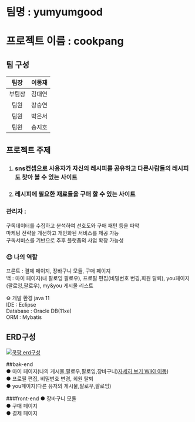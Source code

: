 # 팀명 : yumyumgood
# 프로젝트 이름 : cookpang
## 팀 구성

|팀장|이동재|           
|:--:|:--:|
|부팀장|김대연|
|팀원|강승연|
|팀원|박은서|
|팀원|송지호|


## 프로젝트 주제 

1. ###  sns컨셉으로 사용자가 자신의 레시피를 공유하고 다른사람들의 레시피도 찾아 볼 수 있는 사이트
2. ###  레시피에 필요한 재료들을 구매 할 수 있는 사이트

### 관리자 :
  구독데이터를 수집하고 분석하여 선호도와 구매 패턴 등을 파악 <br/>
마케팅 전략을 개선하고 개인화된 서비스를 제공 가능<br/>
구독서비스를 기반으로 추후 플랫폼의 사업 확장 가능성

### 😉 나의 역할 <br/>
프론트 : 결제 페이지, 장바구니 모듈, 구매 페이지  <br/>
백 : 마이 페이지(내 팔로잉 팔로우), 프로필 편집(비밀번호 변경,회원 탈퇴), you페이지(팔로잉,팔로우), my&you 게시물 리스트

⚙️ 개발 환경
java 11  <br/>
IDE : Eclipse <br/>
Database : Oracle DB(11xe) <br/>
ORM : Mybatis


## ERD구성
[![쿡팡 erd구성](./WebContent/assets/img/erdImg/cookpnagERD2.png)](https://dbdiagram.io/d/642008425758ac5f17242b13)



##bak-end<br/>
● 마이 페이지(나의 게시물,팔로우,팔로잉,장바구니)[자세히 보기 WIKI 이동](https://github.com/nsoe12/CookpangProject/wiki/%EB%A7%88%EC%9D%B4-%ED%8E%98%EC%9D%B4%EC%A7%80-%EC%86%8C%EA%B0%9C))<br/>
● 프로필 편집, 비밀번호 변경, 회원 탈퇴 <br/>
● you페이지(다른 유저의 게시물,팔로우,팔로잉) <br/>

###front-end
● 장바구니 모듈 <br/>
● 구매 페이지<br/>
● 결제 페이지<br/>

